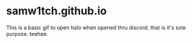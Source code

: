# samw1tch.github.io
This is a basic gif to open halo when opened thru discord.
that is it's sole purpose.
teehee.
